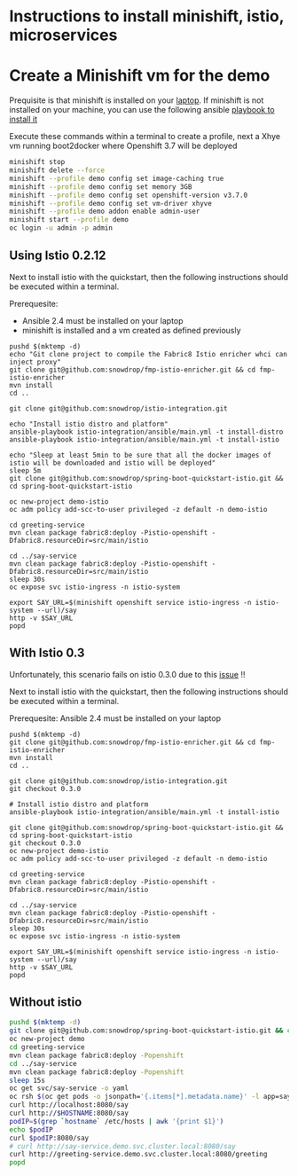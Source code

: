 # Instructions to install minishift, istio, microservices

# Create a Minishift vm for the demo

Prequisite is that minishift is installed on your [laptop](https://docs.openshift.org/latest/minishift/getting-started/installing.html).
If minishift is not installed on your machine, you can use the following ansible [playbook to install it](https://github.com/snowdrop/istio-integration/blob/master/README-ANSIBLE.md#install-minishift-optional)

Execute these commands within a terminal to create a profile, next a Xhye vm running boot2docker where Openshift 3.7 will be deployed

```bash
minishift stop
minishift delete --force  
minishift --profile demo config set image-caching true
minishift --profile demo config set memory 3GB
minishift --profile demo config set openshift-version v3.7.0
minishift --profile demo config set vm-driver xhyve
minishift --profile demo addon enable admin-user
minishift start --profile demo
oc login -u admin -p admin
```

## Using Istio 0.2.12

Next to install istio with the quickstart, then the following instructions should be executed within a terminal.

Prerequesite: 
- Ansible 2.4 must be installed on your laptop
- minishift is installed and a vm created as defined previously

```
pushd $(mktemp -d)
echo "Git clone project to compile the Fabric8 Istio enricher whci can inject proxy"
git clone git@github.com:snowdrop/fmp-istio-enricher.git && cd fmp-istio-enricher
mvn install
cd ..

git clone git@github.com:snowdrop/istio-integration.git

echo "Install istio distro and platform"
ansible-playbook istio-integration/ansible/main.yml -t install-distro
ansible-playbook istio-integration/ansible/main.yml -t install-istio

echo "Sleep at least 5min to be sure that all the docker images of istio will be downloaded and istio will be deployed"
sleep 5m
git clone git@github.com:snowdrop/spring-boot-quickstart-istio.git && cd spring-boot-quickstart-istio

oc new-project demo-istio
oc adm policy add-scc-to-user privileged -z default -n demo-istio

cd greeting-service
mvn clean package fabric8:deploy -Pistio-openshift -Dfabric8.resourceDir=src/main/istio

cd ../say-service
mvn clean package fabric8:deploy -Pistio-openshift -Dfabric8.resourceDir=src/main/istio
sleep 30s
oc expose svc istio-ingress -n istio-system

export SAY_URL=$(minishift openshift service istio-ingress -n istio-system --url)/say
http -v $SAY_URL
popd
```

## With Istio 0.3

Unfortunately, this scenario fails on istio 0.3.0 due to this [issue](https://github.com/istio/istio/issues/2031) !!

Next to install istio with the quickstart, then the following instructions should be executed within a terminal.

Prerequesite: Ansible 2.4 must be installed on your laptop

```
pushd $(mktemp -d)
git clone git@github.com:snowdrop/fmp-istio-enricher.git && cd fmp-istio-enricher
mvn install
cd ..

git clone git@github.com:snowdrop/istio-integration.git
git checkout 0.3.0

# Install istio distro and platform
ansible-playbook istio-integration/ansible/main.yml -t install-istio

git clone git@github.com:snowdrop/spring-boot-quickstart-istio.git && cd spring-boot-quickstart-istio
git checkout 0.3.0
oc new-project demo-istio
oc adm policy add-scc-to-user privileged -z default -n demo-istio

cd greeting-service
mvn clean package fabric8:deploy -Pistio-openshift -Dfabric8.resourceDir=src/main/istio

cd ../say-service
mvn clean package fabric8:deploy -Pistio-openshift -Dfabric8.resourceDir=src/main/istio
sleep 30s
oc expose svc istio-ingress -n istio-system

export SAY_URL=$(minishift openshift service istio-ingress -n istio-system --url)/say
http -v $SAY_URL
popd
```

## Without istio

```bash
pushd $(mktemp -d)
git clone git@github.com:snowdrop/spring-boot-quickstart-istio.git && cd spring-boot-quickstart-istio
oc new-project demo
cd greeting-service
mvn clean package fabric8:deploy -Popenshift
cd ../say-service
mvn clean package fabric8:deploy -Popenshift
sleep 15s
oc get svc/say-service -o yaml
oc rsh $(oc get pods -o jsonpath='{.items[*].metadata.name}' -l app=say-service)
curl http://localhost:8080/say
curl http://$HOSTNAME:8080/say
podIP=$(grep `hostname` /etc/hosts | awk '{print $1}')
echo $podIP
curl $podIP:8080/say
# curl http://say-service.demo.svc.cluster.local:8080/say
curl http://greeting-service.demo.svc.cluster.local:8080/greeting
popd
```




